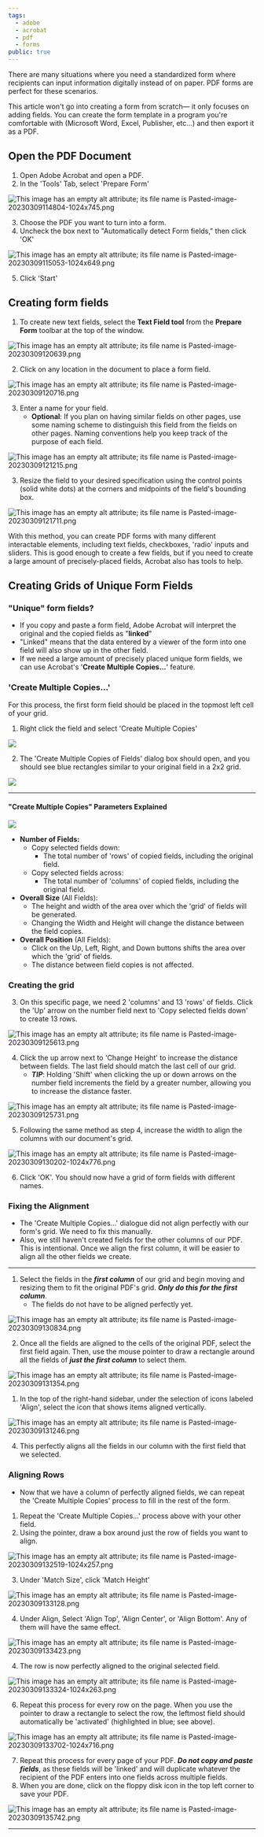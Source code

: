 ```yaml
---
tags:
  - adobe
  - acrobat
  - pdf
  - forms
public: true
---
```

There are many situations where you need a standardized form where recipients can input information digitally instead of on paper. PDF forms are perfect for these scenarios.

This article won't go into creating a form from scratch— it only focuses on adding fields. You can create the form template in a program you're comfortable with (Microsoft Word, Excel, Publisher, etc...) and then export it as a PDF.

## Open the PDF Document

1. Open Adobe Acrobat and open a PDF.
2. In the 'Tools' Tab, select 'Prepare Form'

![This image has an empty alt attribute; its file name is Pasted-image-20230309114804-1024x745.png](/assets/images/Pasted-image-20230309114804-1024x745.png)

3. Choose the PDF you want to turn into a form.
4. Uncheck the box next to "Automatically detect Form fields," then click 'OK'

![This image has an empty alt attribute; its file name is Pasted-image-20230309115053-1024x649.png](/assets/images/Pasted-image-20230309115053-1024x649.png)

5. Click 'Start'

## Creating form fields

1. To create new text fields, select the **Text Field tool** from the **Prepare Form** toolbar at the top of the window.

![This image has an empty alt attribute; its file name is Pasted-image-20230309120639.png](https://sites.temple.edu/hbghelp/files/2023/12/Pasted-image-20230309120639.png)

2. Click on any location in the document to place a form field.

![This image has an empty alt attribute; its file name is Pasted-image-20230309120716.png](https://sites.temple.edu/hbghelp/files/2023/12/Pasted-image-20230309120716.png)

3. Enter a name for your field.
    - **Optional**: If you plan on having similar fields on other pages, use some naming scheme to distinguish this field from the fields on other pages. Naming conventions help you keep track of the purpose of each field.

![This image has an empty alt attribute; its file name is Pasted-image-20230309121215.png](https://sites.temple.edu/hbghelp/files/2023/12/Pasted-image-20230309121215.png)

3. Resize the field to your desired specification using the control points (solid white dots) at the corners and midpoints of the field's bounding box.

![This image has an empty alt attribute; its file name is Pasted-image-20230309121711.png](https://sites.temple.edu/hbghelp/files/2023/12/Pasted-image-20230309121711.png)

With this method, you can create PDF forms with many different interactable elements, including text fields, checkboxes, 'radio' inputs and sliders. This is good enough to create a few fields, but if you need to create a large amount of precisely-placed fields, Acrobat also has tools to help.

## Creating Grids of Unique Form Fields

### "Unique" form fields?

- If you copy and paste a form field, Adobe Acrobat will interpret the original and the copied fields as "**linked**"
- "Linked" means that the data entered by a viewer of the form into one field will also show up in the other field.
- If we need a large amount of precisely placed unique form fields, we can use Acrobat's '**Create Multiple Copies…**' feature.

### 'Create Multiple Copies…'

For this process, the first form field should be placed in the topmost left cell of your grid.

1. Right click the field and select 'Create Multiple Copies'

![](https://sites.temple.edu/hbghelp/files/2023/12/Pasted-image-20230309124629.png)

2. The 'Create Multiple Copies of Fields' dialog box should open, and you should see blue rectangles similar to your original field in a 2x2 grid.

![](https://sites.temple.edu/hbghelp/files/2023/12/Pasted-image-20230309124706.png)

---

#### "Create Multiple Copies" Parameters Explained

![](https://sites.temple.edu/hbghelp/files/2023/12/image-6.png)

- **Number of Fields:**
    - Copy selected fields down:
        - The total number of 'rows' of copied fields, including the original field.
    - Copy selected fields across:
        - The total number of 'columns' of copied fields, including the original field.
- **Overall Size** (All Fields):
    - The height and width of the area over which the 'grid' of fields will be generated.
    - Changing the Width and Height will change the distance between the field copies.
- **Overall Position** (All Fields):
    - Click on the Up, Left, Right, and Down buttons shifts the area over which the 'grid' of fields.
    - The distance between field copies is not affected.

### Creating the grid

3. On this specific page, we need 2 'columns' and 13 'rows' of fields. Click the 'Up' arrow on the number field next to 'Copy selected fields down' to create 13 rows.

![This image has an empty alt attribute; its file name is Pasted-image-20230309125613.png](https://sites.temple.edu/hbghelp/files/2023/12/Pasted-image-20230309125613.png)

4. Click the up arrow next to 'Change Height' to increase the distance between fields. The last field should match the last cell of our grid.
    - **_TIP_**: Holding 'Shift' when clicking the up or down arrows on the number field increments the field by a greater number, allowing you to increase the distance faster.

![This image has an empty alt attribute; its file name is Pasted-image-20230309125731.png](https://sites.temple.edu/hbghelp/files/2023/12/Pasted-image-20230309125731.png)

5. Following the same method as step 4, increase the width to align the columns with our document's grid.

![This image has an empty alt attribute; its file name is Pasted-image-20230309130202-1024x776.png](https://sites.temple.edu/hbghelp/files/2023/12/Pasted-image-20230309130202-1024x776.png)

6. Click 'OK'. You should now have a grid of form fields with different names.

### Fixing the Alignment

- The 'Create Multiple Copies…' dialogue did not align perfectly with our form's grid. We need to fix this manually.
- Also, we still haven't created fields for the other columns of our PDF. This is intentional. Once we align the first column, it will be easier to align all the other fields we create.

---

1. Select the fields in the **_first column_** of our grid and begin moving and resizing them to fit the original PDF's grid. **_Only do this for the first column_**.
    - The fields do not have to be aligned perfectly yet.

![This image has an empty alt attribute; its file name is Pasted-image-20230309130834.png](https://sites.temple.edu/hbghelp/files/2023/12/Pasted-image-20230309130834.png)

2. Once all the fields are aligned to the cells of the original PDF, select the first field again. Then, use the mouse pointer to draw a rectangle around all the fields of **_just the first column_** to select them.

![This image has an empty alt attribute; its file name is Pasted-image-20230309131354.png](https://sites.temple.edu/hbghelp/files/2023/12/Pasted-image-20230309131354.png)

1. In the top of the right-hand sidebar, under the selection of icons labeled 'Align', select the icon that shows items aligned vertically.

![This image has an empty alt attribute; its file name is Pasted-image-20230309131246.png](https://sites.temple.edu/hbghelp/files/2023/12/Pasted-image-20230309131246.png)

4. This perfectly aligns all the fields in our column with the first field that we selected.

### Aligning Rows

- Now that we have a column of perfectly aligned fields, we can repeat the 'Create Multiple Copies' process to fill in the rest of the form.

1. Repeat the 'Create Multiple Copies…' process above with your other field.
2. Using the pointer, draw a box around just the row of fields you want to align.

![This image has an empty alt attribute; its file name is Pasted-image-20230309132519-1024x257.png](https://sites.temple.edu/hbghelp/files/2023/12/Pasted-image-20230309132519-1024x257.png)

3. Under 'Match Size', click 'Match Height'

![This image has an empty alt attribute; its file name is Pasted-image-20230309133128.png](https://sites.temple.edu/hbghelp/files/2023/12/Pasted-image-20230309133128.png)

4. Under Align, Select 'Align Top', 'Align Center', or 'Align Bottom'. Any of them will have the same effect.

![This image has an empty alt attribute; its file name is Pasted-image-20230309133423.png](https://sites.temple.edu/hbghelp/files/2023/12/Pasted-image-20230309133423.png)

4. The row is now perfectly aligned to the original selected field.

![This image has an empty alt attribute; its file name is Pasted-image-20230309133324-1024x263.png](https://sites.temple.edu/hbghelp/files/2023/12/Pasted-image-20230309133324-1024x263.png)

6. Repeat this process for every row on the page. When you use the pointer to draw a rectangle to select the row, the leftmost field should automatically be 'activated' (highlighted in blue; see above).

![This image has an empty alt attribute; its file name is Pasted-image-20230309133702-1024x716.png](https://sites.temple.edu/hbghelp/files/2023/12/Pasted-image-20230309133702-1024x716.png)

7. Repeat this process for every page of your PDF. **_Do not copy and paste fields_**, as these fields will be 'linked' and will duplicate whatever the recipient of the PDF enters into one fields across multiple fields.
8. When you are done, click on the floppy disk icon in the top left corner to save your PDF.

![This image has an empty alt attribute; its file name is Pasted-image-20230309135742.png](https://sites.temple.edu/hbghelp/files/2023/12/Pasted-image-20230309135742.png)

---
